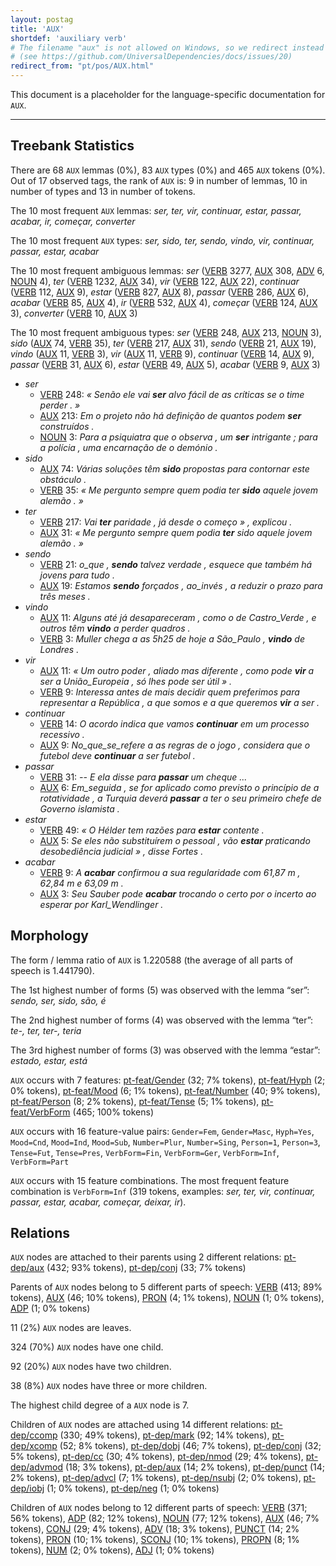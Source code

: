 ```yaml
---
layout: postag
title: 'AUX'
shortdef: 'auxiliary verb'
# The filename "aux" is not allowed on Windows, so we redirect instead
# (see https://github.com/UniversalDependencies/docs/issues/20)
redirect_from: "pt/pos/AUX.html"
---
```


This document is a placeholder for the language-specific documentation
for `AUX`.

--------------------------------------------------------------------------------

## Treebank Statistics

There are 68 `AUX` lemmas (0%), 83 `AUX` types (0%) and 465 `AUX` tokens (0%).
Out of 17 observed tags, the rank of `AUX` is: 9 in number of lemmas, 10 in number of types and 13 in number of tokens.

The 10 most frequent `AUX` lemmas: _ser, ter, vir, continuar, estar, passar, acabar, ir, começar, converter_

The 10 most frequent `AUX` types:  _ser, sido, ter, sendo, vindo, vir, continuar, passar, estar, acabar_

The 10 most frequent ambiguous lemmas: _ser_ ([VERB]() 3277, [AUX]() 308, [ADV]() 6, [NOUN]() 4), _ter_ ([VERB]() 1232, [AUX]() 34), _vir_ ([VERB]() 122, [AUX]() 22), _continuar_ ([VERB]() 112, [AUX]() 9), _estar_ ([VERB]() 827, [AUX]() 8), _passar_ ([VERB]() 286, [AUX]() 6), _acabar_ ([VERB]() 85, [AUX]() 4), _ir_ ([VERB]() 532, [AUX]() 4), _começar_ ([VERB]() 124, [AUX]() 3), _converter_ ([VERB]() 10, [AUX]() 3)

The 10 most frequent ambiguous types:  _ser_ ([VERB]() 248, [AUX]() 213, [NOUN]() 3), _sido_ ([AUX]() 74, [VERB]() 35), _ter_ ([VERB]() 217, [AUX]() 31), _sendo_ ([VERB]() 21, [AUX]() 19), _vindo_ ([AUX]() 11, [VERB]() 3), _vir_ ([AUX]() 11, [VERB]() 9), _continuar_ ([VERB]() 14, [AUX]() 9), _passar_ ([VERB]() 31, [AUX]() 6), _estar_ ([VERB]() 49, [AUX]() 5), _acabar_ ([VERB]() 9, [AUX]() 3)


* _ser_
  * [VERB]() 248: _« Senão ele vai <b>ser</b> alvo fácil de as críticas se o time perder . »_
  * [AUX]() 213: _Em o projeto não há definição de quantos podem <b>ser</b> construídos ._
  * [NOUN]() 3: _Para a psiquiatra que o observa , um <b>ser</b> intrigante ; para a polícia , uma encarnação de o demónio ._
* _sido_
  * [AUX]() 74: _Várias soluções têm <b>sido</b> propostas para contornar este obstáculo ._
  * [VERB]() 35: _« Me pergunto sempre quem podia ter <b>sido</b> aquele jovem alemão . »_
* _ter_
  * [VERB]() 217: _Vai <b>ter</b> paridade , já desde o começo » , explicou ._
  * [AUX]() 31: _« Me pergunto sempre quem podia <b>ter</b> sido aquele jovem alemão . »_
* _sendo_
  * [VERB]() 21: _o_que , <b>sendo</b> talvez verdade , esquece que também há jovens para tudo ._
  * [AUX]() 19: _Estamos <b>sendo</b> forçados , ao_invés , a reduzir o prazo para três meses ._
* _vindo_
  * [AUX]() 11: _Alguns até já desapareceram , como o de Castro_Verde , e outros têm <b>vindo</b> a perder quadros ._
  * [VERB]() 3: _Muller chega a as 5h25 de hoje a São_Paulo , <b>vindo</b> de Londres ._
* _vir_
  * [AUX]() 11: _« Um outro poder , aliado mas diferente , como pode <b>vir</b> a ser a União_Europeia , só lhes pode ser útil » ._
  * [VERB]() 9: _Interessa antes de mais decidir quem preferimos para representar a República , a que somos e a que queremos <b>vir</b> a ser ._
* _continuar_
  * [VERB]() 14: _O acordo indica que vamos <b>continuar</b> em um processo recessivo ._
  * [AUX]() 9: _No_que_se_refere a as regras de o jogo , considera que o futebol deve <b>continuar</b> a ser futebol ._
* _passar_
  * [VERB]() 31: _-- E ela disse para <b>passar</b> um cheque ..._
  * [AUX]() 6: _Em_seguida , se for aplicado como previsto o princípio de a rotatividade , a Turquia deverá <b>passar</b> a ter o seu primeiro chefe de Governo islamista ._
* _estar_
  * [VERB]() 49: _« O Hélder tem razões para <b>estar</b> contente ._
  * [AUX]() 5: _Se eles não substituírem o pessoal , vão <b>estar</b> praticando desobediência judicial » , disse Fortes ._
* _acabar_
  * [VERB]() 9: _A <b>acabar</b> confirmou a sua regularidade com 61,87 m , 62,84 m e 63,09 m ._
  * [AUX]() 3: _Seu Sauber pode <b>acabar</b> trocando o certo por o incerto ao esperar por Karl_Wendlinger ._

## Morphology

The form / lemma ratio of `AUX` is 1.220588 (the average of all parts of speech is 1.441790).

The 1st highest number of forms (5) was observed with the lemma “ser”: _sendo, ser, sido, são, é_

The 2nd highest number of forms (4) was observed with the lemma “ter”: _te-, ter, ter-, teria_

The 3rd highest number of forms (3) was observed with the lemma “estar”: _estado, estar, está_

`AUX` occurs with 7 features: [pt-feat/Gender]() (32; 7% tokens), [pt-feat/Hyph]() (2; 0% tokens), [pt-feat/Mood]() (6; 1% tokens), [pt-feat/Number]() (40; 9% tokens), [pt-feat/Person]() (8; 2% tokens), [pt-feat/Tense]() (5; 1% tokens), [pt-feat/VerbForm]() (465; 100% tokens)

`AUX` occurs with 16 feature-value pairs: `Gender=Fem`, `Gender=Masc`, `Hyph=Yes`, `Mood=Cnd`, `Mood=Ind`, `Mood=Sub`, `Number=Plur`, `Number=Sing`, `Person=1`, `Person=3`, `Tense=Fut`, `Tense=Pres`, `VerbForm=Fin`, `VerbForm=Ger`, `VerbForm=Inf`, `VerbForm=Part`

`AUX` occurs with 15 feature combinations. The most frequent feature combination is `VerbForm=Inf` (319 tokens, examples: _ser, ter, vir, continuar, passar, estar, acabar, começar, deixar, ir_).


## Relations

`AUX` nodes are attached to their parents using 2 different relations: [pt-dep/aux]() (432; 93% tokens), [pt-dep/conj]() (33; 7% tokens)

Parents of `AUX` nodes belong to 5 different parts of speech: [VERB]() (413; 89% tokens), [AUX]() (46; 10% tokens), [PRON]() (4; 1% tokens), [NOUN]() (1; 0% tokens), [ADP]() (1; 0% tokens)

11 (2%) `AUX` nodes are leaves.

324 (70%) `AUX` nodes have one child.

92 (20%) `AUX` nodes have two children.

38 (8%) `AUX` nodes have three or more children.

The highest child degree of a `AUX` node is 7.

Children of `AUX` nodes are attached using 14 different relations: [pt-dep/ccomp]() (330; 49% tokens), [pt-dep/mark]() (92; 14% tokens), [pt-dep/xcomp]() (52; 8% tokens), [pt-dep/dobj]() (46; 7% tokens), [pt-dep/conj]() (32; 5% tokens), [pt-dep/cc]() (30; 4% tokens), [pt-dep/nmod]() (29; 4% tokens), [pt-dep/advmod]() (18; 3% tokens), [pt-dep/aux]() (14; 2% tokens), [pt-dep/punct]() (14; 2% tokens), [pt-dep/advcl]() (7; 1% tokens), [pt-dep/nsubj]() (2; 0% tokens), [pt-dep/iobj]() (1; 0% tokens), [pt-dep/neg]() (1; 0% tokens)

Children of `AUX` nodes belong to 12 different parts of speech: [VERB]() (371; 56% tokens), [ADP]() (82; 12% tokens), [NOUN]() (77; 12% tokens), [AUX]() (46; 7% tokens), [CONJ]() (29; 4% tokens), [ADV]() (18; 3% tokens), [PUNCT]() (14; 2% tokens), [PRON]() (10; 1% tokens), [SCONJ]() (10; 1% tokens), [PROPN]() (8; 1% tokens), [NUM]() (2; 0% tokens), [ADJ]() (1; 0% tokens)

